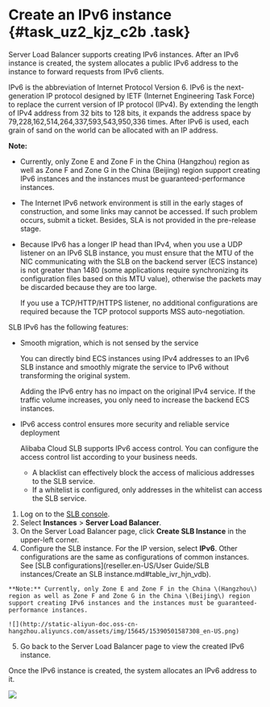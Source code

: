 # Create an IPv6 instance {#task_uz2_kjz_c2b .task}

Server Load Balancer supports creating IPv6 instances. After an IPv6 instance is created, the system allocates a public IPv6 address to the instance to forward requests from IPv6 clients.

IPv6 is the abbreviation of Internet Protocol Version 6. IPv6 is the next-generation IP protocol designed by IETF \(Internet Engineering Task Force\) to replace the current version of IP protocol \(IPv4\). By extending the length of IPv4 address from 32 bits to 128 bits, it expands the address space by 79,228,162,514,264,337,593,543,950,336 times. After IPv6 is used, each grain of sand on the world can be allocated with an IP address.

**Note:** 

-   Currently, only Zone E and Zone F in the China \(Hangzhou\) region as well as Zone F and Zone G in the China \(Beijing\) region support creating IPv6 instances and the instances must be guaranteed-performance instances.
-   The Internet IPv6 network environment is still in the early stages of construction, and some links may cannot be accessed. If such problem occurs, submit a ticket. Besides, SLA is not provided in the pre-release stage.
-   Because IPv6 has a longer IP head than IPv4, when you use a UDP listener on an IPv6 SLB instance, you must ensure that the MTU of the NIC communicating with the SLB on the backend server \(ECS instance\) is not greater than 1480 \(some applications require synchronizing its configuration files based on this MTU value\), otherwise the packets may be discarded because they are too large.

    If you use a TCP/HTTP/HTTPS listener, no additional configurations are required because the TCP protocol supports MSS auto-negotiation.


SLB IPv6 has the following features:

-   Smooth migration, which is not sensed by the service

    You can directly bind ECS instances using IPv4 addresses to an IPv6 SLB instance and smoothly migrate the service to IPv6 without transforming the original system.

    Adding the IPv6 entry has no impact on the original IPv4 service. If the traffic volume increases, you only need to increase the backend ECS instances.

-   IPv6 access control ensures more security and reliable service deployment

    Alibaba Cloud SLB supports IPv6 access control. You can configure the access control list according to your business needs.

    -   A blacklist can effectively block the access of malicious addresses to the SLB service.
    -   If a whitelist is configured, only addresses in the whitelist can access the SLB service.

1.   Log on to the [SLB console](https://partners-intl.aliyun.com/login-required#/slb). 
2.  Select **Instances** \> **Server Load Balancer**. 
3.  On the Server Load Balancer page, click **Create SLB Instance** in the upper-left corner. 
4.   Configure the SLB instance. For the IP version, select **IPv6**. Other configurations are the same as configurations of common instances. See [SLB configurations](reseller.en-US/User Guide/SLB instances/Create an SLB instance.md#table_ivr_hjn_vdb).

    **Note:** Currently, only Zone E and Zone F in the China \(Hangzhou\) region as well as Zone F and Zone G in the China \(Beijing\) region support creating IPv6 instances and the instances must be guaranteed-performance instances.

    ![](http://static-aliyun-doc.oss-cn-hangzhou.aliyuncs.com/assets/img/15645/15390501587308_en-US.png)

5.   Go back to the Server Load Balancer page to view the created IPv6 instance. 

Once the IPv6 instance is created, the system allocates an IPv6 address to it.

![](http://static-aliyun-doc.oss-cn-hangzhou.aliyuncs.com/assets/img/15645/15390501587309_en-US.png)

